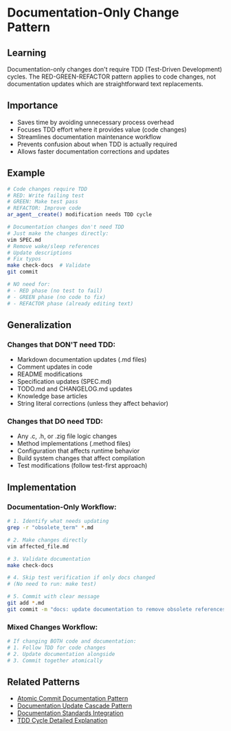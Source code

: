 # Documentation-Only Change Pattern

## Learning
Documentation-only changes don't require TDD (Test-Driven Development) cycles. The RED-GREEN-REFACTOR pattern applies to code changes, not documentation updates which are straightforward text replacements.

## Importance
- Saves time by avoiding unnecessary process overhead
- Focuses TDD effort where it provides value (code changes)
- Streamlines documentation maintenance workflow
- Prevents confusion about when TDD is actually required
- Allows faster documentation corrections and updates

## Example
```bash
# Code changes require TDD
# RED: Write failing test
# GREEN: Make test pass
# REFACTOR: Improve code
ar_agent__create() modification needs TDD cycle

# Documentation changes don't need TDD
# Just make the changes directly:
vim SPEC.md
# Remove wake/sleep references
# Update descriptions
# Fix typos
make check-docs  # Validate
git commit

# NO need for:
# - RED phase (no test to fail)
# - GREEN phase (no code to fix)
# - REFACTOR phase (already editing text)
```

## Generalization
### Changes that DON'T need TDD:
- Markdown documentation updates (.md files)
- Comment updates in code
- README modifications
- Specification updates (SPEC.md)
- TODO.md and CHANGELOG.md updates
- Knowledge base articles
- String literal corrections (unless they affect behavior)

### Changes that DO need TDD:
- Any .c, .h, or .zig file logic changes
- Method implementations (.method files)
- Configuration that affects runtime behavior
- Build system changes that affect compilation
- Test modifications (follow test-first approach)

## Implementation
### Documentation-Only Workflow:
```bash
# 1. Identify what needs updating
grep -r "obsolete_term" *.md

# 2. Make changes directly
vim affected_file.md

# 3. Validate documentation
make check-docs

# 4. Skip test verification if only docs changed
# (No need to run: make test)

# 5. Commit with clear message
git add *.md
git commit -m "docs: update documentation to remove obsolete references"
```

### Mixed Changes Workflow:
```bash
# If changing BOTH code and documentation:
# 1. Follow TDD for code changes
# 2. Update documentation alongside
# 3. Commit together atomically
```

## Related Patterns
- [Atomic Commit Documentation Pattern](atomic-commit-documentation-pattern.md)
- [Documentation Update Cascade Pattern](documentation-update-cascade-pattern.md)
- [Documentation Standards Integration](documentation-standards-integration.md)
- [TDD Cycle Detailed Explanation](tdd-cycle-detailed-explanation.md)